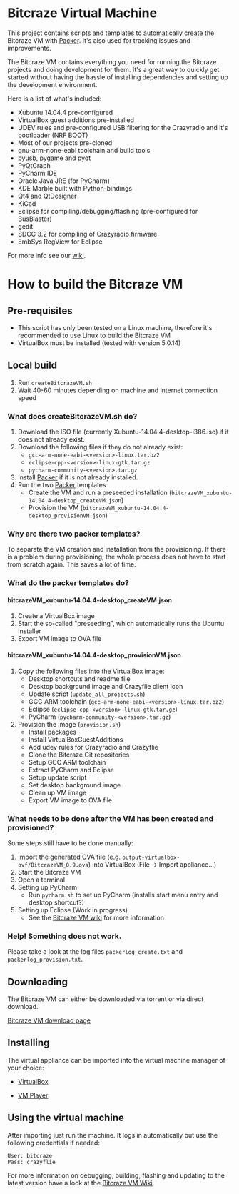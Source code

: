 # Bitcraze Virtual Machine

This project contains scripts and templates to automatically create the Bitcraze VM with [Packer](https://www.packer.io).
It's also used for tracking issues and improvements.

The Bitcraze VM contains everything you need for running the Bitcraze projects and doing development for them. It's a great way to quickly get started without having the hassle of installing dependencies and setting up the development environment.

Here is a list of what's included:

* Xubuntu 14.04.4 pre-configured
* VirtualBox guest additions pre-installed
* UDEV rules and pre-configured USB filtering for the Crazyradio and it's bootloader (NRF BOOT)
* Most of our projects pre-cloned
* gnu-arm-none-eabi toolchain and build tools
* pyusb, pygame and pyqt
* PyQtGraph
* PyCharm IDE
* Oracle Java JRE (for PyCharm)
* KDE Marble built with Python-bindings
* Qt4 and QtDesigner
* KiCad
* Eclipse for compiling/debugging/flashing (pre-configured for BusBlaster)
* gedit
* SDCC 3.2 for compiling of Crazyradio firmware
* EmbSys RegView for Eclipse

For more info see our [wiki](https://wiki.bitcraze.se/projects:virtualmachine:index/ "Bitcraze VM Wiki").

# How to build the Bitcraze VM

## Pre-requisites

* This script has only been tested on a Linux machine, therefore it's recommended to use Linux to build the Bitcraze VM
* VirtualBox must be installed (tested with version 5.0.14)

## Local build

1. Run ```createBitcrazeVM.sh```
2. Wait 40-60 minutes depending on machine and internet connection speed

### What does createBitcrazeVM.sh do?

1. Download the ISO file (currently Xubuntu-14.04.4-desktop-i386.iso) if it does not already exist.
2. Download the following files if they do not already exist:
    * ```gcc-arm-none-eabi-<version>-linux.tar.bz2```
    * ```eclipse-cpp-<version>-linux-gtk.tar.gz```
    * ```pycharm-community-<version>.tar.gz```
3. Install [Packer](https://www.packer.io) if it is not already installed.
4. Run the two [Packer](https://www.packer.io) templates
    * Create the VM and run a preseeded installation (```bitcrazeVM_xubuntu-14.04.4-desktop_createVM.json```)
    * Provision the VM (```bitcrazeVM_xubuntu-14.04.4-desktop_provisionVM.json```)

### Why are there two packer templates?

To separate the VM creation and installation from the provisioning.
If there is a problem during provisioning, the whole process does not have to start from scratch again.
This saves a lot of time.

### What do the packer templates do?

#### bitcrazeVM_xubuntu-14.04.4-desktop_createVM.json

1. Create a VirtualBox image
2. Start the so-called "preseeding", which automatically runs the Ubuntu installer
3. Export VM image to OVA file

#### bitcrazeVM_xubuntu-14.04.4-desktop_provisionVM.json

1. Copy the following files into the VirtualBox image:
    * Desktop shortcuts and readme file
    * Desktop background image and Crazyflie client icon
    * Update script (```update_all_projects.sh```)
    * GCC ARM toolchain (```gcc-arm-none-eabi-<version>-linux.tar.bz2```)
    * Eclipse (```eclipse-cpp-<version>-linux-gtk.tar.gz```)
    * PyCharm (```pycharm-community-<version>.tar.gz```)
2. Provision the image (```provision.sh```)
    * Install packages
    * Install VirtualBoxGuestAdditions
    * Add udev rules for Crazyradio and Crazyflie
    * Clone the Bitcraze Git repositories
    * Setup GCC ARM toolchain
    * Extract PyCharm and Eclipse
    * Setup update script
    * Set desktop background image
    * Clean up VM image
    * Export VM image to OVA file

### What needs to be done after the VM has been created and provisioned?

Some steps still have to be done manually:

1. Import the generated OVA file (e.g. ```output-virtualbox-ovf/BitcrazeVM_0.9.ova```) into VirtualBox (File -> Import appliance...)
2. Start the Bitcraze VM
3. Open a terminal
4. Setting up PyCharm
    * Run ```pycharm.sh``` to set up PyCharm (installs start menu entry and desktop shortcut?)
5. Setting up Eclipse (Work in progress)
    * See the [Bitcraze VM wiki](https://wiki.bitcraze.io/projects:virtualmachine:create_vm#setting_up_eclipse) for more information

### Help! Something does not work.

Please take a look at the log files ```packerlog_create.txt``` and ```packerlog_provision.txt```.


Downloading
-----------
The Bitcraze VM can either be downloaded via torrent or via direct download.

[Bitcraze VM download page](https://wiki.bitcraze.io/projects:virtualmachine:index)

Installing
----------
The virtual appliance can be imported into the virtual machine manager of your choice:

* [VirtualBox](https://www.virtualbox.org/ "VirtualBox")

* [VM Player](http://www.vmware.com/products/player/ "WM Player")

Using the virtual machine
-------------------------
After importing just run the machine. It logs in automatically but use the following credentials if needed:
```
User: bitcraze
Pass: crazyflie
```

For more information on debugging, building, flashing and updating to the latest version have a look at the [Bitcraze VM Wiki](http://wiki.bitcraze.se/projects:virtualmachine:index/ "Bitcraze VM Wiki")

